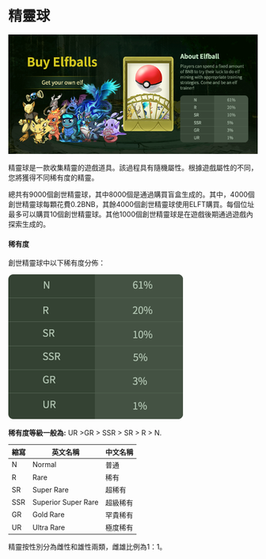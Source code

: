 # 精靈球

![](<../.gitbook/assets/buy elfball.png>)

精靈球是一款收集精靈的遊戲道具。該過程具有隨機屬性。根據遊戲屬性的不同，您將獲得不同稀有度的精靈。

總共有9000個創世精靈球，其中8000個是通過購買盲盒生成的。其中，4000個創世精靈球每顆花費0.2BNB，其餘4000個創世精靈球使用ELFT購買。每個位址最多可以購買10個創世精靈球。其他1000個創世精靈球是在遊戲後期通過遊戲內探索生成的。

#### **稀有度**

創世精靈球中以下稀有度分佈：

![](../.gitbook/assets/Rarity.png)

**稀有度等級一般為:** UR >GR > SSR > SR > R > N.

| 縮寫  | 英文名稱                | 中文名稱 |
| --- | ------------------- | ---- |
| N   | Normal              | 普通   |
| R   | Rare                | 稀有   |
| SR  | Super Rare          | 超稀有  |
| SSR | Superior Super Rare | 超級稀有 |
| GR  | Gold Rare           | 罕貴稀有 |
| UR  | Ultra Rare          | 極度稀有 |

精靈按性別分為雌性和雄性兩類，雌雄比例為1：1。
